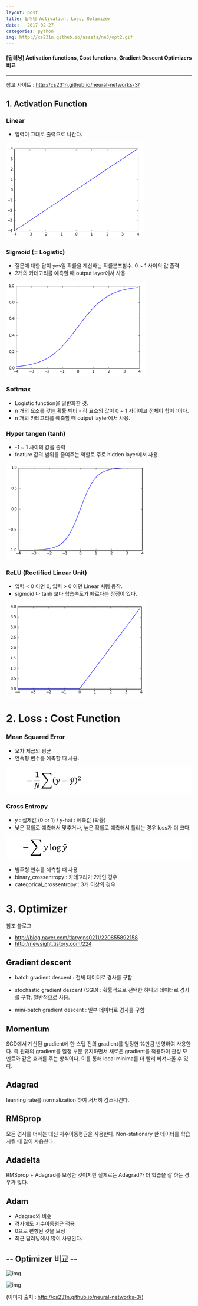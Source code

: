 ```yaml
---
layout: post
title: 딥러닝 Activation, Loss, Optimizer
date:   2017-02-27
categories: python
img: http://cs231n.github.io/assets/nn3/opt2.gif
---
```


#### [딥러닝] Activation functions, Cost functions, Gradient Descent Optimizers 비교

----------------------------------

참고 사이트 : http://cs231n.github.io/neural-networks-3/

## 1. Activation Function

### Linear

* 입력이 그대로 출력으로 나간다.

![img](../images/linear.png)

### Sigmoid (= Logistic)

* 질문에 대한 답이 yes일 확률을 계산하는 확률분포함수. 0 ~ 1 사이의 값 출력.
* 2개의 카테고리를 예측할 때 output layer에서 사용

![img](../images/sigmoid.png)

### Softmax

* Logistic function을 일반화한 것.
* n 개의 요소를 갖는 확률 벡터 - 각 요소의 값이 0 ~ 1 사이이고 전체이 합이 1이다.
* n 개의 카테고리를 예측할 때 output layter에서 사용.

### Hyper tangen (tanh)

* -1 ~ 1 사이의 값을 출력
* feature 값의 범위를 줄여주는 역할로 주로 hidden layer에서 사용.

![img](../images/tanh.png)

### ReLU  (Rectified Linear Unit)

* 입력 < 0 이면 0, 입력 > 0 이면 Linear 처럼 동작.
* sigmoid 나 tanh 보다 학습속도가 빠르다는 장점이 있다.

![img](../images/relu.png)

# 2. Loss : Cost Function

### Mean Squared Error

* 오차 제곱의 평균
* 연속형 변수를 예측할 때 사용.

![img](../images/mse.jpg)

### Cross Entropy

* y : 실제값 (0 or 1) / y-hat : 예측값 (확률)
* 낮은 확률로 예측해서 맞추거나, 높은 확률로 예측해서 틀리는 경우 loss가 더 크다.

![img](../images/cross_entropy.jpg)

* 범주형 변수를 예측할 때 사용
* binary_crossentropy : 카테고리가 2개인 경우
* categorical_crossentropy : 3개 이상의 경우

# 3. Optimizer

참조 블로그
* http://blog.naver.com/tlarygns0211/220855892158
* http://newsight.tistory.com/224

## Gradient descent

* batch gradient descent      : 전체 데이터로 경사를 구함

* stochastic gradient descent (SGD) : 확률적으로 선택한 하나의 데이터로 경사를 구함. 일반적으로 사용.

* mini-batch gradient descent : 일부 데이터로 경사를 구함

## Momentum

SGD에서 계산된 gradient에 한 스텝 전의 gradient를 일정한 %만큼 반영하여 사용한다. 즉 원래의 gradient를 일정 부분 유지하면서 새로운 gradient를 적용하여 관성 모멘트와 같은 효과를 주는 방식이다. 이를 통해 local minima를 더 빨리 빠져나올 수 있다.

## Adagrad

learning rate를 normalization 하여 서서히 감소시킨다.

## RMSprop

모든 경사를 더하는 대신 지수이동평균을 사용한다. Non-stationary 한 데이터를 학습시킬 때 많이 사용한다.

## Adadelta

RMSprop + Adagrad를 보정한 것이지만 실제로는 Adagrad가 더 학습을 잘 하는 경우가 많다.

## Adam

* Adagrad와 비슷
* 경사에도 지수이동평균 적용
* 0으로 편향된 것을 보정
* 최근 딥러닝에서 많이 사용된다.

## -- Optimizer 비교 --

![img](http://cs231n.github.io/assets/nn3/opt2.gif)

![img](http://cs231n.github.io/assets/nn3/opt1.gif)

(이미지 출처 : http://cs231n.github.io/neural-networks-3/)
